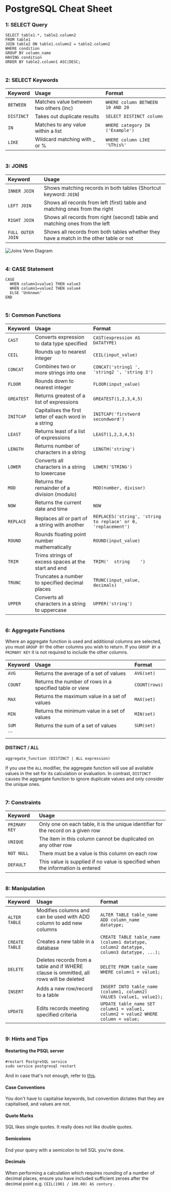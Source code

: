 # PostgreSQL Cheat Sheet

### 1: SELECT Query
```
SELECT table1.*, table2.column2
FROM table1
JOIN table2 ON table1.column2 = table2.column2
WHERE condition
GROUP BY column_name
HAVING condition
ORDER BY table2.column1 ASC|DESC;
```

#
### 2: SELECT Keywords

| Keyword  | Usage                                  | Format
|:---------|:---------------------------------------|:----------------------------------|
| ```BETWEEN```  | Matches value between two others (inc) | ```WHERE column BETWEEN 10 AND 20```       |
| ```DISTINCT``` | Takes out duplicate results            | ```SELECT DISTINCT column```       |
| ```IN```       | Matches to any value within a list     | ```WHERE category IN ('Example')```  |
| ```LIKE```     | Wildcard matching with _ or %          | ```WHERE column LIKE '%This%'```     |

#
### 3: JOINS

| Keyword  | Usage                                  |
|:---------|:---------------------------------------|
| ```INNER JOIN```  | Shows matching records in both tables (Shortcut keyword: ```JOIN```) |
| ```LEFT JOIN``` | Shows all records from left (first) table and matching ones from the right |
| ```RIGHT JOIN```       | Shows all records from right (second) table and matching ones from the left |
| ```FULL OUTER JOIN```     | Shows all records from both tables whether they have a match in the other table or not |

![Joins Venn Diagram](https://github.com/ZanClifton/postgresql-cheat-sheet/blob/main/images/sql-joins.png)

#
### 4: CASE Statement

```
CASE
  WHEN column1=value1 THEN value3
  WHEN column1=value2 THEN value4
  ELSE 'Unknown'
END
```
#
### 5: Common Functions
| Keyword | Usage                                 | Format                                       |
|:--------|:--------------------------------------|:---------------------------------------------|
|```CAST```     | Converts expression to data type specified | ```CAST(expression AS DATATYPE)```            |
|```CEIL```     | Rounds up to nearest integer | ```CEIL(input_value)``` |
|```CONCAT```   | Combines two or more strings into one | ```CONCAT('string1 ', 'string2 ', 'string 3')```
|```FLOOR```    | Rounds down to nearest integer | ```FLOOR(input_value)``` |
|```GREATEST``` | Returns greatest of a list of expressions | ```GREATEST(1,2,3,4,5)``` 
|```INITCAP```  | Capitalises the first letter of each word in a string | ```INITCAP('firstword secondword')``` |
|```LEAST```    | Returns least of a list of expressions | ```LEAST(1,2,3,4,5)``` |
|```LENGTH```   | Returns number of characters in a string | ```LENGTH('string')``` |
|```LOWER```    | Converts all characters in a string to lowercase | ```LOWER('STRING')``` |
|```MOD```      | Returns the remainder of a division (modulo) | ```MOD(number, divisor)``` 
|```NOW```      | Returns the current date and time | ```NOW```
|```REPLACE```  | Replaces all or part of a string with another | ```REPLACES('string', 'string to replace' or 0, 'replacement')``` |
|```ROUND```    | Rounds floating point number mathematically | ```ROUND(input_value)``` |
|```TRIM```     | Trims strings of excess spaces at the start and end | ```TRIM('  string    ')``` |
|```TRUNC```    | Truncates a number to specified decimal places | ```TRUNC(input_value, decimals)``` |
|```UPPER```    | Converts all characters in a string to uppercase | ```UPPER('string')``` |
#
### 6: Aggregate Functions

Where an aggregate function is used and additional columns are selected, you must ```GROUP BY``` the other columns you wish to return. If you ```GROUP BY``` a ```PRIMARY KEY``` it is not required to include the other columns.

| Keyword | Usage                                 | Format                                       |
|:--------|:--------------------------------------|:---------------------------------------------|
|```AVG```     | Returns the average of a set of values  | ```AVG(set)``` |
|```COUNT``` | Returns the number of rows in a specified table or view | ```COUNT(rows)``` |
|```MAX``` | Returns the maximum value in a set of values | ```MAX(set)``` |
|```MIN``` | Returns the minimum value in a set of values | ```MIN(set)``` |
|```SUM``` | Returns the sum of a set of values | ```SUM(set)``` |
|```  

#### DISTINCT / ALL

```aggregate_function (DISTINCT | ALL expression)```

If you use the ```ALL``` modifier, the aggregate function will use all available values in the set for its calculation or evaluation. In contrast, ```DISTINCT``` causes the aggregate function to ignore duplicate values and only consider the unique ones.
#
### 7: Constraints
| Keyword | Usage                                 | 
|:--------|:--------------------------------------|
| ```PRIMARY KEY``` | Only one on each table, it is the unique identifier for the record on a given row |
| ```UNIQUE``` | The item in this column cannot be duplicated on any other row |
|```NOT NULL``` | There must be a value is this column on each row |
| ```DEFAULT``` | This value is supplied if no value is specified when the information is entered |
#
### 8: Manipulation

| Keyword | Usage                                 | Format |
|:--------|:--------------------------------------|:-------|
| ```ALTER TABLE``` | Modifies columns and can be used with ADD column to add new columns | ```ALTER TABLE table_name ADD column_name datatype;``` |
| ```CREATE TABLE``` | Creates a new table in a database | ```CREATE TABLE table_name (column1 datatype, column2 datatype, column3 datatype, ...);``` |
| ```DELETE``` | Deletes records from a table and if WHERE clause is ommitted, all rows will be deleted | ```DELETE FROM table_name WHERE column1 = value1;``` |
| ```INSERT``` | Adds a new row/record to a table | ```INSERT INTO table_name (column1, column2) VALUES (value1, value2);``` |
|  ```UPDATE``` | Edits records meeting specified criteria | ```UPDATE table_name SET column1 = value1, column2 = value2 WHERE column = value;``` |

<!-- ## Junction / Link Tables -->

#
### 9: Hints and Tips

#### Restarting the PSQL server
```
#restart PostgreSQL service
sudo service postgresql restart
```
And in case that's not enough, refer to [this](https://stackoverflow.com/questions/31645550/postgresql-why-psql-cant-connect-to-server).

#### Case Conventions

You don't have to capitalise keywords, but convention dictates that they are capitalised, and values are not.

#### Quote Marks

SQL likes single quotes. It really does not like double quotes.

#### Semicolons

End your query with a semicolon to tell SQL you're done.

#### Decimals

When performing a calculation which requires rounding of a number of decimal places, ensure you have included sufficient zeroes after the decimal point e.g. ```CEIL(1901 / 100.00) AS century``` .

